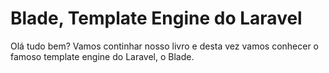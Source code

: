 # Blade, Template Engine do Laravel

Olá tudo bem? Vamos continhar nosso livro e desta vez vamos conhecer o famoso template engine do Laravel, o Blade.